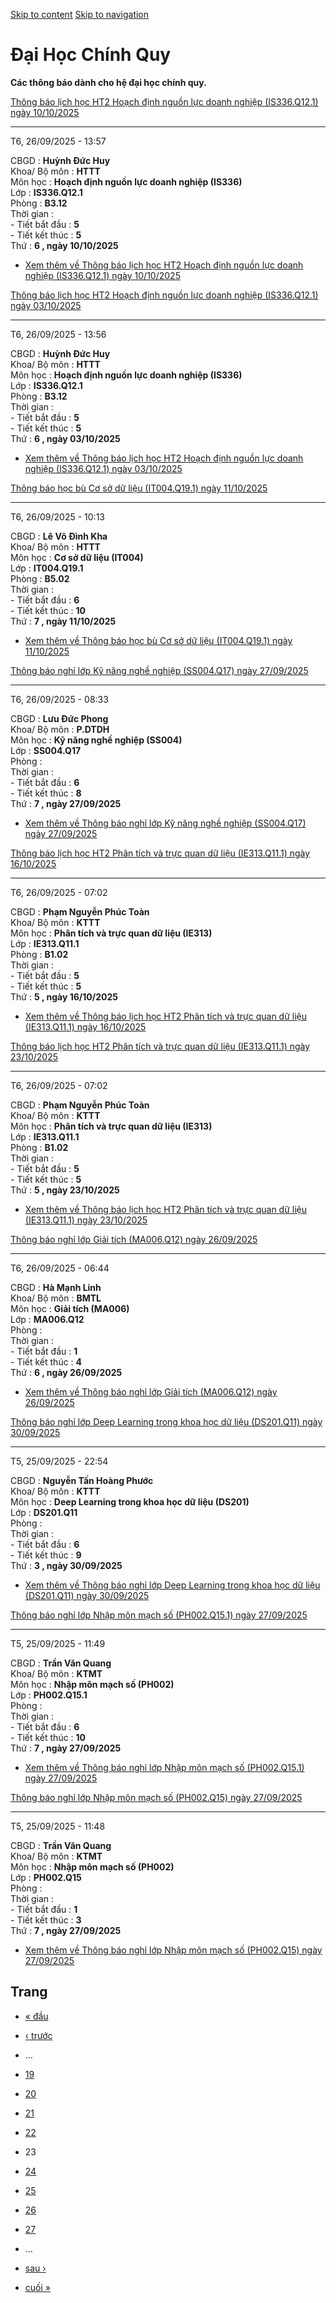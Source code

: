 [Skip to content](https://daa.uit.edu.vn/thongbaochinhquy?page=22#main)
 [Skip to navigation](https://daa.uit.edu.vn/thongbaochinhquy?page=22#main-nav)

Đại Học Chính Quy
=================

**Các thông báo dành cho hệ đại học chính quy.**

[Thông báo lịch học HT2 Hoạch định nguồn lực doanh nghiệp (IS336.Q12.1) ngày 10/10/2025](https://daa.uit.edu.vn/node/36539)

----------------------------------------------------------------------------------------------------------------------------

T6, 26/09/2025 - 13:57

CBGD : **Huỳnh Đức Huy**  
Khoa/ Bộ môn : **HTTT**  
Môn học : **Hoạch định nguồn lực doanh nghiệp (IS336)**  
Lớp : **IS336.Q12.1**  
Phòng : **B3.12**  
Thời gian :  
\- Tiết bắt đầu : **5**  
\- Tiết kết thúc : **5**  
Thứ : **6 , ngày 10/10/2025**

*   [Xem thêm về Thông báo lịch học HT2 Hoạch định nguồn lực doanh nghiệp (IS336.Q12.1) ngày 10/10/2025](https://daa.uit.edu.vn/node/36539 "Thông báo lịch học HT2 Hoạch định nguồn lực doanh nghiệp (IS336.Q12.1) ngày 10/10/2025")
    

[Thông báo lịch học HT2 Hoạch định nguồn lực doanh nghiệp (IS336.Q12.1) ngày 03/10/2025](https://daa.uit.edu.vn/node/36538)

----------------------------------------------------------------------------------------------------------------------------

T6, 26/09/2025 - 13:56

CBGD : **Huỳnh Đức Huy**  
Khoa/ Bộ môn : **HTTT**  
Môn học : **Hoạch định nguồn lực doanh nghiệp (IS336)**  
Lớp : **IS336.Q12.1**  
Phòng : **B3.12**  
Thời gian :  
\- Tiết bắt đầu : **5**  
\- Tiết kết thúc : **5**  
Thứ : **6 , ngày 03/10/2025**

*   [Xem thêm về Thông báo lịch học HT2 Hoạch định nguồn lực doanh nghiệp (IS336.Q12.1) ngày 03/10/2025](https://daa.uit.edu.vn/node/36538 "Thông báo lịch học HT2 Hoạch định nguồn lực doanh nghiệp (IS336.Q12.1) ngày 03/10/2025")
    

[Thông báo học bù Cơ sở dữ liệu (IT004.Q19.1) ngày 11/10/2025](https://daa.uit.edu.vn/node/36537)

--------------------------------------------------------------------------------------------------

T6, 26/09/2025 - 10:13

CBGD : **Lê Võ Đình Kha**  
Khoa/ Bộ môn : **HTTT**  
Môn học : **Cơ sở dữ liệu (IT004)**  
Lớp : **IT004.Q19.1**  
Phòng : **B5.02**  
Thời gian :  
\- Tiết bắt đầu : **6**  
\- Tiết kết thúc : **10**  
Thứ : **7 , ngày 11/10/2025**

*   [Xem thêm về Thông báo học bù Cơ sở dữ liệu (IT004.Q19.1) ngày 11/10/2025](https://daa.uit.edu.vn/node/36537 "Thông báo học bù Cơ sở dữ liệu (IT004.Q19.1) ngày 11/10/2025")
    

[Thông báo nghỉ lớp Kỹ năng nghề nghiệp (SS004.Q17) ngày 27/09/2025](https://daa.uit.edu.vn/node/36536)

--------------------------------------------------------------------------------------------------------

T6, 26/09/2025 - 08:33

CBGD : **Lưu Đức Phong**  
Khoa/ Bộ môn : **P.DTDH**  
Môn học : **Kỹ năng nghề nghiệp (SS004)**  
Lớp : **SS004.Q17**  
Phòng :  
Thời gian :  
\- Tiết bắt đầu : **6**  
\- Tiết kết thúc : **8**  
Thứ : **7 , ngày 27/09/2025**

*   [Xem thêm về Thông báo nghỉ lớp Kỹ năng nghề nghiệp (SS004.Q17) ngày 27/09/2025](https://daa.uit.edu.vn/node/36536 "Thông báo nghỉ lớp Kỹ năng nghề nghiệp (SS004.Q17) ngày 27/09/2025")
    

[Thông báo lịch học HT2 Phân tích và trực quan dữ liệu (IE313.Q11.1) ngày 16/10/2025](https://daa.uit.edu.vn/node/36535)

-------------------------------------------------------------------------------------------------------------------------

T6, 26/09/2025 - 07:02

CBGD : **Phạm Nguyễn Phúc Toàn**  
Khoa/ Bộ môn : **KTTT**  
Môn học : **Phân tích và trực quan dữ liệu (IE313)**  
Lớp : **IE313.Q11.1**  
Phòng : **B1.02**  
Thời gian :  
\- Tiết bắt đầu : **5**  
\- Tiết kết thúc : **5**  
Thứ : **5 , ngày 16/10/2025**

*   [Xem thêm về Thông báo lịch học HT2 Phân tích và trực quan dữ liệu (IE313.Q11.1) ngày 16/10/2025](https://daa.uit.edu.vn/node/36535 "Thông báo lịch học HT2 Phân tích và trực quan dữ liệu (IE313.Q11.1) ngày 16/10/2025")
    

[Thông báo lịch học HT2 Phân tích và trực quan dữ liệu (IE313.Q11.1) ngày 23/10/2025](https://daa.uit.edu.vn/node/36534)

-------------------------------------------------------------------------------------------------------------------------

T6, 26/09/2025 - 07:02

CBGD : **Phạm Nguyễn Phúc Toàn**  
Khoa/ Bộ môn : **KTTT**  
Môn học : **Phân tích và trực quan dữ liệu (IE313)**  
Lớp : **IE313.Q11.1**  
Phòng : **B1.02**  
Thời gian :  
\- Tiết bắt đầu : **5**  
\- Tiết kết thúc : **5**  
Thứ : **5 , ngày 23/10/2025**

*   [Xem thêm về Thông báo lịch học HT2 Phân tích và trực quan dữ liệu (IE313.Q11.1) ngày 23/10/2025](https://daa.uit.edu.vn/node/36534 "Thông báo lịch học HT2 Phân tích và trực quan dữ liệu (IE313.Q11.1) ngày 23/10/2025")
    

[Thông báo nghỉ lớp Giải tích (MA006.Q12) ngày 26/09/2025](https://daa.uit.edu.vn/node/36533)

----------------------------------------------------------------------------------------------

T6, 26/09/2025 - 06:44

CBGD : **Hà Mạnh Linh**  
Khoa/ Bộ môn : **BMTL**  
Môn học : **Giải tích (MA006)**  
Lớp : **MA006.Q12**  
Phòng :  
Thời gian :  
\- Tiết bắt đầu : **1**  
\- Tiết kết thúc : **4**  
Thứ : **6 , ngày 26/09/2025**

*   [Xem thêm về Thông báo nghỉ lớp Giải tích (MA006.Q12) ngày 26/09/2025](https://daa.uit.edu.vn/node/36533 "Thông báo nghỉ lớp Giải tích (MA006.Q12) ngày 26/09/2025")
    

[Thông báo nghỉ lớp Deep Learning trong khoa học dữ liệu (DS201.Q11) ngày 30/09/2025](https://daa.uit.edu.vn/node/36532)

-------------------------------------------------------------------------------------------------------------------------

T5, 25/09/2025 - 22:54

CBGD : **Nguyễn Tấn Hoàng Phước**  
Khoa/ Bộ môn : **KTTT**  
Môn học : **Deep Learning trong khoa học dữ liệu (DS201)**  
Lớp : **DS201.Q11**  
Phòng :  
Thời gian :  
\- Tiết bắt đầu : **6**  
\- Tiết kết thúc : **9**  
Thứ : **3 , ngày 30/09/2025**

*   [Xem thêm về Thông báo nghỉ lớp Deep Learning trong khoa học dữ liệu (DS201.Q11) ngày 30/09/2025](https://daa.uit.edu.vn/node/36532 "Thông báo nghỉ lớp Deep Learning trong khoa học dữ liệu (DS201.Q11) ngày 30/09/2025")
    

[Thông báo nghỉ lớp Nhập môn mạch số (PH002.Q15.1) ngày 27/09/2025](https://daa.uit.edu.vn/node/36531)

-------------------------------------------------------------------------------------------------------

T5, 25/09/2025 - 11:49

CBGD : **Trần Văn Quang**  
Khoa/ Bộ môn : **KTMT**  
Môn học : **Nhập môn mạch số (PH002)**  
Lớp : **PH002.Q15.1**  
Phòng :  
Thời gian :  
\- Tiết bắt đầu : **6**  
\- Tiết kết thúc : **10**  
Thứ : **7 , ngày 27/09/2025**

*   [Xem thêm về Thông báo nghỉ lớp Nhập môn mạch số (PH002.Q15.1) ngày 27/09/2025](https://daa.uit.edu.vn/node/36531 "Thông báo nghỉ lớp Nhập môn mạch số (PH002.Q15.1) ngày 27/09/2025")
    

[Thông báo nghỉ lớp Nhập môn mạch số (PH002.Q15) ngày 27/09/2025](https://daa.uit.edu.vn/node/36530)

-----------------------------------------------------------------------------------------------------

T5, 25/09/2025 - 11:48

CBGD : **Trần Văn Quang**  
Khoa/ Bộ môn : **KTMT**  
Môn học : **Nhập môn mạch số (PH002)**  
Lớp : **PH002.Q15**  
Phòng :  
Thời gian :  
\- Tiết bắt đầu : **1**  
\- Tiết kết thúc : **3**  
Thứ : **7 , ngày 27/09/2025**

*   [Xem thêm về Thông báo nghỉ lớp Nhập môn mạch số (PH002.Q15) ngày 27/09/2025](https://daa.uit.edu.vn/node/36530 "Thông báo nghỉ lớp Nhập môn mạch số (PH002.Q15) ngày 27/09/2025")
    

Trang
-----

*   [« đầu](https://daa.uit.edu.vn/thongbaochinhquy "Đến trang đầu tiên")
    
*   [‹ trước](https://daa.uit.edu.vn/thongbaochinhquy?page=21 "Đến trang kế trước")
    
*   …
*   [19](https://daa.uit.edu.vn/thongbaochinhquy?page=18 "Đến trang 19")
    
*   [20](https://daa.uit.edu.vn/thongbaochinhquy?page=19 "Đến trang 20")
    
*   [21](https://daa.uit.edu.vn/thongbaochinhquy?page=20 "Đến trang 21")
    
*   [22](https://daa.uit.edu.vn/thongbaochinhquy?page=21 "Đến trang 22")
    
*   23
*   [24](https://daa.uit.edu.vn/thongbaochinhquy?page=23 "Đến trang 24")
    
*   [25](https://daa.uit.edu.vn/thongbaochinhquy?page=24 "Đến trang 25")
    
*   [26](https://daa.uit.edu.vn/thongbaochinhquy?page=25 "Đến trang 26")
    
*   [27](https://daa.uit.edu.vn/thongbaochinhquy?page=26 "Đến trang 27")
    
*   …
*   [sau ›](https://daa.uit.edu.vn/thongbaochinhquy?page=23 "Đến trang kế sau")
    
*   [cuối »](https://daa.uit.edu.vn/thongbaochinhquy?page=1907 "Đến trang cuối cùng")